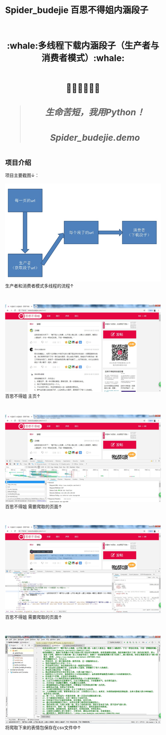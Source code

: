 # Spider_budejie 百思不得姐内涵段子</br>
</br>
<h1 align="center">:whale:多线程下载内涵段子（生产者与消费者模式）:whale:</h></br>
</br>
<p align="center">🍭🍭🍭👋👋👋</p>

> <h5>生命苦短，我用Python！</h5>
> <h5>Spider_budejie.demo</h5>

## 项目介绍
项目主要截图↓：</br>
</br>
![ScreenShot of icon](https://github.com/Mocha-Pudding/Spider_budejie/blob/master/budejie5.jpg)    
生产者和消费者模式多线程的流程↑</br>
</br>
</br>
</br>
![ScreenShot of icon](https://github.com/Mocha-Pudding/Spider_budejie/blob/master/budejie1.jpg)   
百思不得姐 主页↑</br>
</br>
</br>
</br>
![ScreenShot of icon](https://github.com/Mocha-Pudding/Spider_budejie/blob/master/budejie2.jpg)   
百思不得姐 需要爬取的页面↑</br>
</br>
</br>
</br>
![ScreenShot of icon](https://github.com/Mocha-Pudding/Spider_budejie/blob/master/budejie3.jpg)   
百思不得姐 需要爬取的页面↑</br>
</br>
</br>
</br>
![ScreenShot of icon](https://github.com/Mocha-Pudding/Spider_budejie/blob/master/budejie4.jpg)   
将爬取下来的表情包保存在csv文件中↑</br>
</br>
